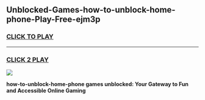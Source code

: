 
## Unblocked-Games-how-to-unblock-home-phone-Play-Free-ejm3p
<h3>
<a href="https://premium76.site?title=how-to-unblock-home-phone&ref=23A">CLICK TO PLAY</a></h3>
<hr>

<h3>
<a href="https://premium76.site?title=how-to-unblock-home-phone&ref=23A">CLICK 2 PLAY</a>
  
</h3>

<a href="https://premium76.site?title=how-to-unblock-home-phone&ref=23A"><img src="https://clearcache.store/games.png"></a>


**how-to-unblock-home-phone games unblocked: Your Gateway to Fun and Accessible Online Gaming**
